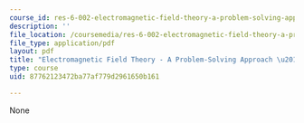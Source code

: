 ```yaml
---
course_id: res-6-002-electromagnetic-field-theory-a-problem-solving-approach-spring-2008
description: ''
file_location: /coursemedia/res-6-002-electromagnetic-field-theory-a-problem-solving-approach-spring-2008/87762123472ba77af779d2961650b161_MITRES_6_002S08_titlepage.pdf
file_type: application/pdf
layout: pdf
title: "Electromagnetic Field Theory - A Problem-Solving Approach \u2013 Title page"
type: course
uid: 87762123472ba77af779d2961650b161

---
```

None